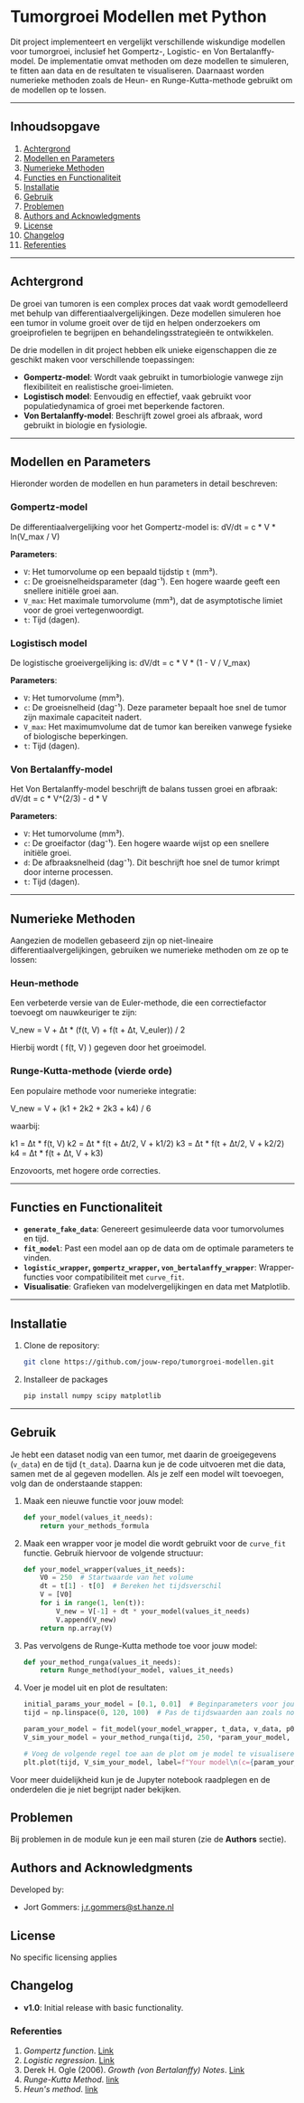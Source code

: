 # Tumorgroei Modellen met Python

Dit project implementeert en vergelijkt verschillende wiskundige modellen voor tumorgroei, inclusief het Gompertz-, Logistic- en Von Bertalanffy-model. De implementatie omvat methoden om deze modellen te simuleren, te fitten aan data en de resultaten te visualiseren. Daarnaast worden numerieke methoden zoals de Heun- en Runge-Kutta-methode gebruikt om de modellen op te lossen.

---

## Inhoudsopgave

1. [Achtergrond](#achtergrond)
2. [Modellen en Parameters](#modellen-en-parameters)
3. [Numerieke Methoden](#numerieke-methoden)
4. [Functies en Functionaliteit](#functies-en-functionaliteit)
5. [Installatie](#installatie)
6. [Gebruik](#gebruik)
7. [Problemen](#problemen)
8. [Authors and Acknowledgments](#Author_and_Acknowledgments)
9. [License](#license)
10. [Changelog](#changelog)
11. [Referenties](#referenties)

---

## Achtergrond

De groei van tumoren is een complex proces dat vaak wordt gemodelleerd met behulp van differentiaalvergelijkingen. Deze modellen simuleren hoe een tumor in volume groeit over de tijd en helpen onderzoekers om groeiprofielen te begrijpen en behandelingsstrategieën te ontwikkelen. 

De drie modellen in dit project hebben elk unieke eigenschappen die ze geschikt maken voor verschillende toepassingen:
- **Gompertz-model**: Wordt vaak gebruikt in tumorbiologie vanwege zijn flexibiliteit en realistische groei-limieten.
- **Logistisch model**: Eenvoudig en effectief, vaak gebruikt voor populatiedynamica of groei met beperkende factoren.
- **Von Bertalanffy-model**: Beschrijft zowel groei als afbraak, word gebruikt in biologie en fysiologie.

---

## Modellen en Parameters

Hieronder worden de modellen en hun parameters in detail beschreven:

### Gompertz-model

De differentiaalvergelijking voor het Gompertz-model is:
dV/dt = c * V * ln(V_max / V)


**Parameters**:
- `V`: Het tumorvolume op een bepaald tijdstip `t` (mm³).
- `c`: De groeisnelheidsparameter (dag⁻¹). Een hogere waarde geeft een snellere initiële groei aan.
- `V_max`: Het maximale tumorvolume (mm³), dat de asymptotische limiet voor de groei vertegenwoordigt.
- `t`: Tijd (dagen).

### Logistisch model

De logistische groeivergelijking is:
dV/dt = c * V * (1 - V / V_max)

**Parameters**:
- `V`: Het tumorvolume (mm³).
- `c`: De groeisnelheid (dag⁻¹). Deze parameter bepaalt hoe snel de tumor zijn maximale capaciteit nadert.
- `V_max`: Het maximumvolume dat de tumor kan bereiken vanwege fysieke of biologische beperkingen.
- `t`: Tijd (dagen).


### Von Bertalanffy-model

Het Von Bertalanffy-model beschrijft de balans tussen groei en afbraak:
dV/dt = c * V^(2/3) - d * V

**Parameters**:
- `V`: Het tumorvolume (mm³).
- `c`: De groeifactor (dag⁻¹). Een hogere waarde wijst op een snellere initiële groei.
- `d`: De afbraaksnelheid (dag⁻¹). Dit beschrijft hoe snel de tumor krimpt door interne processen.
- `t`: Tijd (dagen).



---

## Numerieke Methoden

Aangezien de modellen gebaseerd zijn op niet-lineaire differentiaalvergelijkingen, gebruiken we numerieke methoden om ze op te lossen:

### Heun-methode
Een verbeterde versie van de Euler-methode, die een correctiefactor toevoegt om nauwkeuriger te zijn:

V_new = V + Δt * (f(t, V) + f(t + Δt, V_euler)) / 2

Hierbij wordt \( f(t, V) \) gegeven door het groeimodel.

### Runge-Kutta-methode (vierde orde)
Een populaire methode voor numerieke integratie:

V_new = V + (k1 + 2k2 + 2k3 + k4) / 6

waarbij:

k1 = Δt * f(t, V) k2 = Δt * f(t + Δt/2, V + k1/2) k3 = Δt * f(t + Δt/2, V + k2/2) k4 = Δt * f(t + Δt, V + k3)

Enzovoorts, met hogere orde correcties.

---

## Functies en Functionaliteit

- **`generate_fake_data`**: Genereert gesimuleerde data voor tumorvolumes en tijd.
- **`fit_model`**: Past een model aan op de data om de optimale parameters te vinden.
- **`logistic_wrapper`, `gompertz_wrapper`, `von_bertalanffy_wrapper`**: Wrapper-functies voor compatibiliteit met `curve_fit`.
- **Visualisatie**: Grafieken van modelvergelijkingen en data met Matplotlib.

---

## Installatie

1. Clone de repository:
   ```bash
   git clone https://github.com/jouw-repo/tumorgroei-modellen.git
   ```
2. Installeer de packages
   ```bash
   pip install numpy scipy matplotlib
   ```
---

## Gebruik

Je hebt een dataset nodig van een tumor, met daarin de groeigegevens (`v_data`) en de tijd (`t_data`). Daarna kun je de code uitvoeren met die data, samen met de al gegeven modellen. Als je zelf een model wilt toevoegen, volg dan de onderstaande stappen:

1. Maak een nieuwe functie voor jouw model:

    ```python
    def your_model(values_it_needs):
        return your_methods_formula
    ```

2. Maak een wrapper voor je model die wordt gebruikt voor de `curve_fit` functie. Gebruik hiervoor de volgende structuur:

    ```python
    def your_model_wrapper(values_it_needs):
        V0 = 250  # Startwaarde van het volume
        dt = t[1] - t[0]  # Bereken het tijdsverschil
        V = [V0]
        for i in range(1, len(t)):
            V_new = V[-1] + dt * your_model(values_it_needs)
            V.append(V_new)
        return np.array(V)
    ```

3. Pas vervolgens de Runge-Kutta methode toe voor jouw model:

    ```python
    def your_method_runga(values_it_needs):
        return Runge_method(your_model, values_it_needs)
    ```

4. Voer je model uit en plot de resultaten:

    ```python
    initial_params_your_model = [0.1, 0.01]  # Beginparameters voor jouw model
    tijd = np.linspace(0, 120, 100)  # Pas de tijdswaarden aan zoals nodig

    param_your_model = fit_model(your_model_wrapper, t_data, v_data, p0=initial_params_your_model)
    V_sim_your_model = your_method_runga(tijd, 250, *param_your_model, dt)

    # Voeg de volgende regel toe aan de plot om je model te visualiseren
    plt.plot(tijd, V_sim_your_model, label=f"Your model\n(c={param_your_model[0]:.3f}, V_max={param_your_model[1]:.1f})", color="green")
    ```

Voor meer duidelijkheid kun je de Jupyter notebook raadplegen en de onderdelen die je niet begrijpt nader bekijken.

## Problemen

Bij problemen in de module kun je een mail sturen (zie de **Authors** sectie).


## Authors and Acknowledgments

Developed by:
- Jort Gommers: [j.r.gommers@st.hanze.nl](mailto:j.r.gommers@st.hanze.nl)

## License
No specific licensing applies 

## Changelog

- **v1.0**: Initial release with basic functionality.


### Referenties
1. *Gompertz function*. [Link](https://en.wikipedia.org/wiki/Gompertz_function)
2. *Logistic regression*. [Link](https://en.wikipedia.org/wiki/Logistic_regression)
3. Derek H. Ogle (2006). *Growth (von Bertalanffy) Notes*. [Link](https://derekogle.com/NCNRS349/modules/PREP/NOTES/Growth)
4. *Runge-Kutta Method*. [link](https://www.sciencedirect.com/topics/mathematics/runge-kutta-method)
5. *Heun's method*. [link](https://en.wikipedia.org/wiki/Heun%27s_method)


